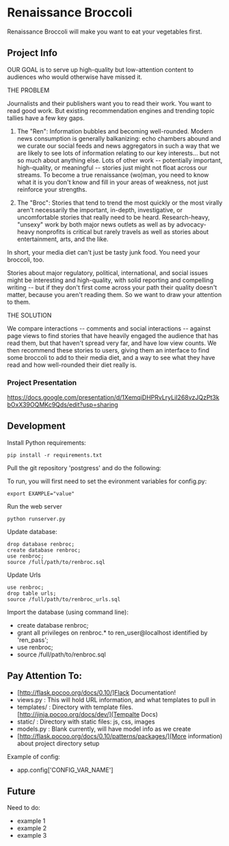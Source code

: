 # Renaissance Broccoli

Renaissance Broccoli will make you want to eat your vegetables first. 

## Project Info
OUR GOAL is to serve up high-quality but low-attention content to audiences who would otherwise have missed it.

THE PROBLEM

Journalists and their publishers want you to read their work. You want to read good work. But existing recommendation engines and trending topic tallies have a few key gaps.

1. The "Ren": Information bubbles and becoming well-rounded. Modern news consumption is generally balkanizing: echo chambers abound and we curate our social feeds and news aggregators in such a way that we are likely to see lots of information relating to our key interests… but not so much about anything else. Lots of other work -- potentially important, high-quality, or meaningful -- stories just might not float across our streams. To become a true renaissance (wo)man, you need to know what it is you don't know and fill in your areas of weakness, not just reinforce your strengths.

2. The "Broc": Stories that tend to trend the most quickly or the most virally aren't necessarily the important, in-depth, investigative, or uncomfortable stories that really need to be heard. Research-heavy, "unsexy" work by both major news outlets as well as by advocacy-heavy nonprofits is critical but rarely travels as well as stories about entertainment, arts, and the like.

In short, your media diet can't just be tasty junk food. You need your broccoli, too.

Stories about major regulatory, political, international, and social issues might be interesting and high-quality, with solid reporting and compelling writing -- but if they don't first come across your path their quality doesn't matter, because you aren't reading them. So we want to draw your attention to them.

THE SOLUTION

We compare interactions -- comments and social interactions -- against page views to find stories that have heavily engaged the audience that has read them, but that haven't spread very far, and have low view counts. We then recommend these stories to users, giving them an interface to find some broccoli to add to their media diet, and a way to see what they have read and how well-rounded their diet really is.

### Project Presentation
https://docs.google.com/presentation/d/1XemqiDHPRvLryLiI268vzJQzPt3kbOxX39OQMKc9Qds/edit?usp=sharing


## Development

Install Python requirements:

    pip install -r requirements.txt

Pull the git repository 'postgress' and do the following:


To run, you will first need to set the evironment variables for config.py:

    export EXAMPLE="value"


Run the web server

    python runserver.py

Update database:

    drop database renbroc;
    create database renbroc;
    use renbroc;
    source /full/path/to/renbroc.sql

Update Urls

    use renbroc;
    drop table urls;
    source /full/path/to/renbroc_urls.sql



Import the database (using command line):
- create database renbroc;
- grant all privileges on renbroc.* to ren_user@localhost identified by 'ren_pass';
- use renbroc;
- source /full/path/to/renbroc.sql


## Pay Attention To:
- [http://flask.pocoo.org/docs/0.10/]Flack Documentation!
- views.py : This will hold URL information, and what templates to pull in
- templates/ : Directory with template files. [http://jinja.pocoo.org/docs/dev/](Tempalte Docs)
- static/ : Directory with static files: js, css, images
- models.py : Blank currently, will have model info as we create
- [http://flask.pocoo.org/docs/0.10/patterns/packages/](More information) about project directory setup

Example of config:
- app.config['CONFIG_VAR_NAME']



## Future

Need to do:
- example 1
- example 2
- example 3
